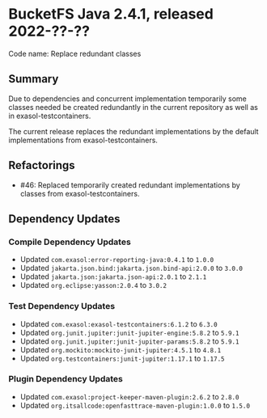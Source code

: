 # BucketFS Java 2.4.1, released 2022-??-??

Code name: Replace redundant classes

## Summary

Due to dependencies and concurrent implementation temporarily some classes needed be created redundantly in the current repository as well as in exasol-testcontainers.

The current release replaces the redundant implementations by the default implementations from exasol-testcontainers.

## Refactorings

* #46: Replaced temporarily created redundant implementations by classes from exasol-testcontainers.

## Dependency Updates

### Compile Dependency Updates

* Updated `com.exasol:error-reporting-java:0.4.1` to `1.0.0`
* Updated `jakarta.json.bind:jakarta.json.bind-api:2.0.0` to `3.0.0`
* Updated `jakarta.json:jakarta.json-api:2.0.1` to `2.1.1`
* Updated `org.eclipse:yasson:2.0.4` to `3.0.2`

### Test Dependency Updates

* Updated `com.exasol:exasol-testcontainers:6.1.2` to `6.3.0`
* Updated `org.junit.jupiter:junit-jupiter-engine:5.8.2` to `5.9.1`
* Updated `org.junit.jupiter:junit-jupiter-params:5.8.2` to `5.9.1`
* Updated `org.mockito:mockito-junit-jupiter:4.5.1` to `4.8.1`
* Updated `org.testcontainers:junit-jupiter:1.17.1` to `1.17.5`

### Plugin Dependency Updates

* Updated `com.exasol:project-keeper-maven-plugin:2.6.2` to `2.8.0`
* Updated `org.itsallcode:openfasttrace-maven-plugin:1.0.0` to `1.5.0`
